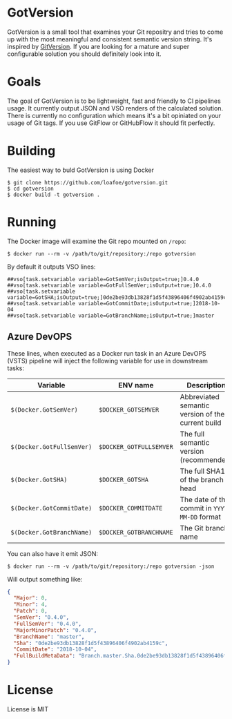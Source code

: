 # GotVersion
GotVersion is a small tool that examines your Git repositry and tries to come up with the most meaningful and consistent semantic version string. It's inspired by [GitVersion](https://github.com/GitTools/GitVersion). If you are looking for a mature and super configurable solution you should definitely look into it.

# Goals
The goal of GotVersion is to be lightweight, fast and friendly to CI pipelines usage. It currently output JSON and VSO renders of the calculated solution. There is currently no configuration which means it's a bit opiniated on your usage of Git tags.
If you use GitFlow or GitHubFlow it should fit perfectly. 

# Building

The easiest way to buld GotVersion is using Docker

```
$ git clone https://github.com/loafoe/gotversion.git
$ cd gotversion
$ docker build -t gotversion .
```

# Running

The Docker image will examine the Git repo mounted on `/repo`:

```
$ docker run --rm -v /path/to/git/repository:/repo gotversion 
```

By default it outputs VSO lines:

```
##vso[task.setvariable variable=GotSemVer;isOutput=true;]0.4.0
##vso[task.setvariable variable=GotFullSemVer;isOutput=true;]0.4.0
##vso[task.setvariable variable=GotSHA;isOutput=true;]0de2be93db13828f1d5f43896406f4902ab4159c
##vso[task.setvariable variable=GotCommitDate;isOutput=true;]2018-10-04
##vso[task.setvariable variable=GotBranchName;isOutput=true;]master
```

## Azure DevOPS

These lines, when executed as a Docker run task in an Azure DevOPS (VSTS) pipeline will inject the following variable for use in downstream tasks:

| Variable              | ENV name              | Description                           |
|-----------------------|-----------------------|---------------------------------------|
| `$(Docker.GotSemVer)`     | `$DOCKER_GOTSEMVER`     | Abbreviated semantic version of the current build |
| `$(Docker.GotFullSemVer)` | `$DOCKER_GOTFULLSEMVER` | The full semantic version (recommended) | 
| `$(Docker.GotSHA)`        | `$DOCKER_GOTSHA`        | The full SHA1 of the branch head |
| `$(Docker.GotCommitDate)` | `$DOCKER_COMMITDATE`    | The date of the commit in `YYYY-MM-DD` format |
| `$(Docker.GotBranchName)` | `$DOCKER_GOTBRANCHNAME` | The Git branch name |


You can also have it emit JSON:

```
$ docker run --rm -v /path/to/git/repository:/repo gotversion -json
```

Will output something like:

```json
{
  "Major": 0,
  "Minor": 4,
  "Patch": 0,
  "SemVer": "0.4.0",
  "FullSemVer": "0.4.0",
  "MajorMinorPatch": "0.4.0",
  "BranchName": "master",
  "Sha": "0de2be93db13828f1d5f43896406f4902ab4159c",
  "CommitDate": "2018-10-04",
  "FullBuildMetaData": "Branch.master.Sha.0de2be93db13828f1d5f43896406f4902ab4159c"
}
```

# License
License is MIT

